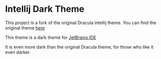 # Intellij Dark Theme

This project is a fork of the original Dracula intellij theme.
You can find the original theme [here](https://github.com/dracula/jetbrains)

This theme is a dark theme for [JetBrains IDE](https://www.jetbrains.com/)

It is even more dark than the original Dracula theme, for those who like it even darker.